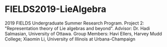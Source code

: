 # FIELDS2019-LieAlgebra
2019 FIELDS Undergraduate Summer Research Program.
Project 2: "Representation theory of Lie algebras and beyond". 
Advisor: Dr. Hadi Salmasian, University of Ottawa. 
Group Members: Havi Ellers, Harvey Mudd College; Xiaomin Li, University of Illinois at Urbana-Champaign
